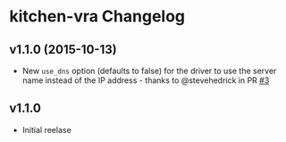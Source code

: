 # kitchen-vra Changelog

## v1.1.0 (2015-10-13)
* New `use_dns` option (defaults to false) for the driver to use the server name instead of the IP address - thanks to @stevehedrick in PR [#3](https://github.com/chef-partners/kitchen-vra/pull/3)

## v1.1.0
* Initial reelase

